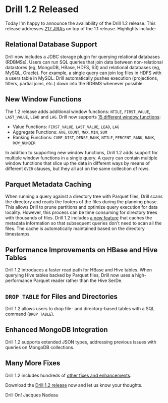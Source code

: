 # Drill 1.2 Released
Today I'm happy to announce the availability of the Drill 1.2 release. This release addresses [217 JIRAs](https://issues.apache.org/jira/secure/ReleaseNote.jspa?version=12332042&projectId=12313820) on top of the 1.1 release. Highlights include:

## Relational Database Support

Drill now includes a JDBC storage plugin for querying relational databases (RDBMSs). Users can run SQL queries that join data between non-relational datastores (eg, MongoDB, HBase, HDFS, S3) and relational databases (eg, MySQL, Oracle). For example, a single query can join log files in HDFS with a users table in MySQL. Drill automatically pushes execution (projections, filters, partial joins, etc.) down into the RDBMS whenever possible.

## New Window Functions

The 1.2 release adds additional window functions: `NTILE`, `FIRST_VALUE`, `LAST_VALUE`, `LEAD` and `LAG`. Drill now supports [15 different window functions](/docs/sql-window-functions-introduction/):

  * Value Functions: `FIRST_VALUE`, `LAST_VALUE`, `LEAD`, `LAG`
  * Aggregate Functions: `AVG`, `COUNT`, `MAX`, `MIN`, `SUM`
  * Ranking Functions: `CUME_DIST`, `DENSE_RANK`, `NTILE`, `PERCENT_RANK`, `RANK`, `ROW_NUMBER`

In addition to supporting new window functions, Drill 1.2 adds support for multiple window functions in a single query. A query can contain multiple window functions that slice up the data in different ways by means of different `OVER` clauses, but they all act on the same collection of rows.

## Parquet Metadata Caching

When running a query against a directory tree with Parquet files, Drill scans the directory and reads the footers of the files during the planning phase. This allows Drill to prune partitions and optimize query execution for data locality. However, this process can be time consuming for directory trees with thousands of files. Drill 1.2 includes [a new feature](/docs/optimizing-parquet-reading/) that caches the metadata information so that subsequent queries don't need to scan all the files. The cache is automatically maintained based on the directory timestamps.

## Performance Improvements on HBase and Hive Tables

Drill 1.2 introduces a faster read path for HBase and Hive tables. When querying Hive tables backed by Parquet files, Drill now uses a high-performance Parquet reader rather than the Hive SerDe.

## `DROP TABLE` for Files and Directories

Drill 1.2 allows users to drop file- and directory-based tables with a SQL command (`DROP TABLE`).

## Enhanced MongoDB Integration

Drill 1.2 supports extended JSON types, addressing previous issues with queries on MongoDB collections. 

## Many More Fixes
Drill 1.2 includes hundreds of [other fixes and enhancements](https://issues.apache.org/jira/secure/ReleaseNote.jspa?version=12332042&projectId=12313820).

Download the [Drill 1.2 release](https://drill.apache.org/download/) now and let us know your thoughts.

Drill On!
Jacques Nadeau
